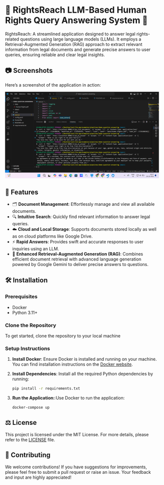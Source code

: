 # 🌟 RightsReach LLM-Based Human Rights Query Answering System 🌟

RightsReach: A streamlined application designed to answer legal rights-related questions using large language models (LLMs). It employs a Retrieval-Augmented Generation (RAG) approach to extract relevant information from legal documents and generate precise answers to user queries, ensuring reliable and clear legal insights.
## 📷 Screenshots
Here’s a screenshot of the application in action:

![Screenshot of RightsReach](images/screenshot.png)

## 🌟 Features
- 🗂️ **Document Management**: Effortlessly manage and view all available documents.
- 🔍 **Intuitive Search**: Quickly find relevant information to answer legal queries.
- ☁️ **Cloud and Local Storage**: Supports documents stored locally as well as on cloud platforms like Google Drive.
- ⚡ **Rapid Answers**: Provides swift and accurate responses to user inquiries using an LLM.
- 📖 **Enhanced Retrieval-Augmented Generation (RAG)**: Combines efficient document retrieval with advanced language generation powered by Google Gemini to deliver precise answers to questions.

## 🛠️ Installation

### Prerequisites
- Docker
- Python 3.11+

### Clone the Repository
To get started, clone the repository to your local machine

### Setup Instructions

1. **Install Docker**: Ensure Docker is installed and running on your machine. You can find installation instructions on the [Docker website](https://docs.docker.com/get-docker/).

2. **Install Dependencies**: Install all the required Python dependencies by running:

   ```bash
   pip install -r requirements.txt

3. **Run the Application:**:Use Docker to run the application:

   ```bash
   docker-compose up

## ⚖️ License
This project is licensed under the MIT License. For more details, please refer to the [LICENSE](LICENSE) file.

## 🤝 Contributing
We welcome contributions! If you have suggestions for improvements, please feel free to submit a pull request or raise an issue. Your feedback and input are highly appreciated!
   
   

